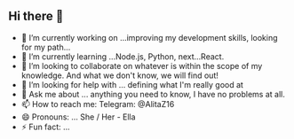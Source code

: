## Hi there 👋


- 🔭 I’m currently working on ...improving my development skills, looking for my path...
- 🌱 I’m currently learning ...Node.js, Python, next...React.
- 👯 I’m looking to collaborate on whatever is within the scope of my knowledge. And what we don't know, we will find out!
- 🤔 I’m looking for help with ... defining what I'm really good at
- 💬 Ask me about ... anything you need to know, I have no problems at all.
- 📫 How to reach me: Telegram: @AlitaZ16
- 😄 Pronouns: ... She / Her - Ella 
- ⚡ Fun fact: ... 

